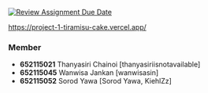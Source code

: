 [![Review Assignment Due Date](https://classroom.github.com/assets/deadline-readme-button-22041afd0340ce965d47ae6ef1cefeee28c7c493a6346c4f15d667ab976d596c.svg)](https://classroom.github.com/a/OhXb60Ty)

https://project-1-tiramisu-cake.vercel.app/

### Member
- **652115021** Thanyasiri Chainoi [thanyasiriisnotavailable]
- **652115045** Wanwisa Jankan [wanwisasin]
- **652115052** Sorod Yawa [Sorod Yawa, KiehlZz]

